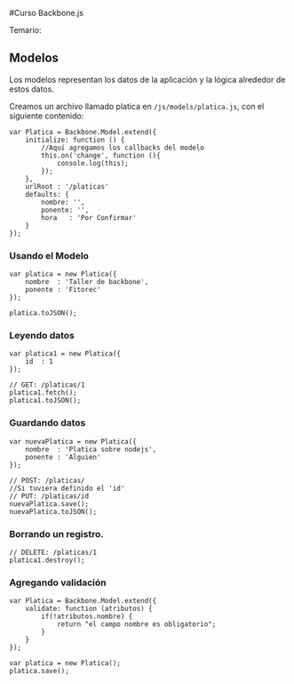 #Curso Backbone.js

Temario:

Modelos
------------------------------------------
Los modelos representan los datos de la aplicación y la lógica alrededor de estos datos.

Creamos un archivo llamado platica en `/js/models/platica.js`, con el siguiente contenido:

	var Platica = Backbone.Model.extend({
		initialize: function () {
			//Aquí agregamos los callbacks del modelo
			this.on('change', function (){
				console.log(this);
			});
		},
		urlRoot : '/platicas'
		defaults: {
			nombre: '',
			ponente: '',
			hora   : 'Por Confirmar'
		}
	});


### Usando el Modelo

	var platica = new Platica({
		nombre  : 'Taller de backbone',
		ponente : 'Fitorec'
	});

	platica.toJSON();

### Leyendo datos
	var platica1 = new Platica({
		id  : 1
	});

	// GET: /platicas/1
	platica1.fetch();
	platica1.toJSON();

### Guardando datos
	var nuevaPlatica = new Platica({
		nombre  : 'Platica sobre nodejs',
		ponente : 'Alguien'
	});

	// POST: /platicas/
	//Si tuviera definido el 'id'
	// PUT: /platicas/id
	nuevaPlatica.save();
	nuevaPlatica.toJSON();

### Borrando un registro.

	// DELETE: /platicas/1
	platica1.destroy();

### Agregando validación
	var Platica = Backbone.Model.extend({
		validate: function (atributos) {
			if(!atributos.nombre) {
				return "el campo nombre es obligatorio";
			}
		}
	});
	
	var platica = new Platica();
	platica.save();


